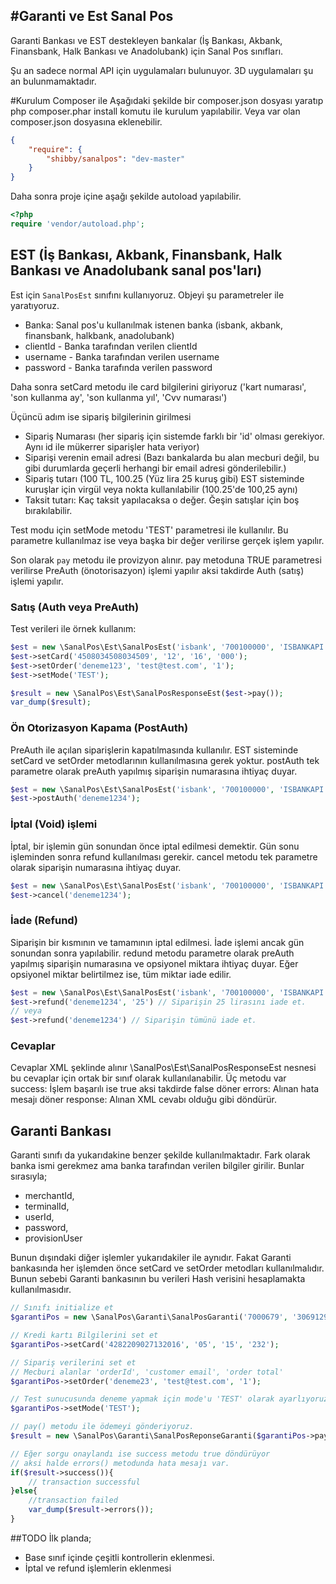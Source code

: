 #Garanti ve Est Sanal Pos
------------------------

Garanti Bankası ve EST destekleyen bankalar (İş Bankası, Akbank, Finansbank, Halk Bankası ve Anadolubank) için Sanal Pos sınıfları.

Şu an sadece normal API için uygulamaları bulunuyor. 3D uygulamaları şu an bulunmamaktadır.

#Kurulum
Composer ile
Aşağıdaki şekilde bir composer.json dosyası yaratıp php composer.phar install komutu ile kurulum yapılabilir. Veya var olan composer.json dosyasına eklenebilir.
```json
{
    "require": {
        "shibby/sanalpos": "dev-master"
    }
}
```

Daha sonra proje içine aşağı şekilde autoload yapılabilir.
```php
<?php
require 'vendor/autoload.php';
```

## EST (İş Bankası, Akbank, Finansbank, Halk Bankası ve Anadolubank sanal pos'ları)

Est için ```SanalPosEst``` sınıfını kullanıyoruz.
Objeyi şu parametreler ile yaratıyoruz.
- Banka: Sanal pos'u kullanılmak istenen banka (isbank, akbank, finansbank, halkbank, anadolubank)
- clientId - Banka tarafından verilen clientId
- username - Banka tarafından verilen username
- password - Banka tarafında verilen password

Daha sonra setCard metodu ile card bilgilerini giriyoruz
('kart numarası', 'son kullanma ay', 'son kullanma yıl', 'Cvv numarası')

Üçüncü adım ise sipariş bilgilerinin girilmesi
- Sipariş Numarası (her sipariş için sistemde farklı bir 'id' olması gerekiyor. Aynı id ile mükerrer siparişler hata veriyor)
- Siparişi verenin email adresi (Bazı bankalarda bu alan mecburi değil, bu gibi durumlarda geçerli herhangi bir email adresi gönderilebilir.)
- Sipariş tutarı (100 TL, 100.25 (Yüz lira 25 kuruş gibi) EST sisteminde kuruşlar için virgül veya nokta kullanılabilir (100.25'de 100,25 aynı)
- Taksit tutarı: Kaç taksit yapılacaksa o değer. Ğeşin satışlar için boş bırakılabilir.

Test modu için setMode metodu 'TEST' parametresi ile kullanılır. Bu parametre kullanılmaz ise veya başka bir değer verilirse gerçek işlem yapılır.

Son olarak ```pay``` metodu ile provizyon alınır. pay metoduna TRUE parametresi verilirse PreAuth (önotorisazyon) işlemi yapılır aksi takdirde Auth (satış) işlemi yapılır.

### Satış (Auth veya PreAuth)
Test verileri ile örnek kullanım:
```php
$est = new \SanalPos\Est\SanalPosEst('isbank', '700100000', 'ISBANKAPI', 'ISBANK07');
$est->setCard('4508034508034509', '12', '16', '000');
$est->setOrder('deneme123', 'test@test.com', '1');
$est->setMode('TEST');

$result = new \SanalPos\Est\SanalPosResponseEst($est->pay());
var_dump($result);
```

### Ön Otorizasyon Kapama (PostAuth)
PreAuth ile açılan siparişlerin kapatılmasında kullanılır. EST sisteminde setCard ve setOrder metodlarının kullanılmasına gerek yoktur.
postAuth tek parametre olarak preAuth yapılmış siparişin numarasına ihtiyaç duyar.
```php
$est = new \SanalPos\Est\SanalPosEst('isbank', '700100000', 'ISBANKAPI', 'ISBANK07');
$est->postAuth('deneme1234');
```

### İptal (Void) işlemi
İptal, bir işlemin gün sonundan önce iptal edilmesi demektir. Gün sonu işleminden sonra refund kullanılması gerekir.
cancel metodu tek parametre olarak siparişin numarasına ihtiyaç duyar.
```php
$est = new \SanalPos\Est\SanalPosEst('isbank', '700100000', 'ISBANKAPI', 'ISBANK07');
$est->cancel('deneme1234');
```

### İade (Refund)
Siparişin bir kısmının ve tamamının iptal edilmesi. İade işlemi ancak gün sonundan sonra yapılabilir.
redund metodu parametre olarak preAuth yapılmış siparişin numarasına ve opsiyonel miktara ihtiyaç duyar. Eğer opsiyonel miktar belirtilmez ise, tüm miktar iade edilir.
```php
$est = new \SanalPos\Est\SanalPosEst('isbank', '700100000', 'ISBANKAPI', 'ISBANK07');
$est->refund('deneme1234', '25') // Siparişin 25 lirasını iade et.
// veya
$est->refund('deneme1234') // Siparişin tümünü iade et.
```

### Cevaplar
Cevaplar XML şeklinde alınır \SanalPos\Est\SanalPosResponseEst nesnesi bu cevaplar için ortak bir sınıf olarak kullanılanabilir.
Üç metodu var
success: İşlem başarılı ise true aksi takdirde false döner
errors: Alınan hata mesajı döner
response: Alınan XML cevabı olduğu gibi döndürür.

## Garanti Bankası
Garanti sınıfı da yukarıdakine benzer şekilde kullanılmaktadır.
Fark olarak banka ismi gerekmez ama banka tarafından verilen bilgiler girilir. Bunlar sırasıyla;
- merchantId,
- terminalId,
- userId,
- password,
- provisionUser

Bunun dışındaki diğer işlemler yukarıdakiler ile aynıdır. Fakat Garanti bankasında her işlemden önce setCard ve setOrder metodları kullanılmalıdır. Bunun sebebi Garanti bankasının bu verileri Hash verisini hesaplamakta kullanılmasıdır.

```php
// Sınıfı initialize et
$garantiPos = new \SanalPos\Garanti\SanalPosGaranti('7000679', '30691297', 'PROVAUT', '123qweASD', 'PROVAUT');

// Kredi kartı Bilgilerini set et
$garantiPos->setCard('4282209027132016', '05', '15', '232');

// Sipariş verilerini set et
// Mecburi alanlar 'orderId', 'customer email', 'order total'
$garantiPos->setOrder('deneme23', 'test@test.com', '1');

// Test sunucusunda deneme yapmak için mode'u 'TEST' olarak ayarlıyoruz.
$garantiPos->setMode('TEST');

// pay() metodu ile ödemeyi gönderiyoruz.
$result = new \SanalPos\Garanti\SanalPosReponseGaranti($garantiPos->pay());

// Eğer sorgu onaylandı ise success metodu true döndürüyor
// aksi halde errors() metodunda hata mesajı var.
if($result->success()){
    // transaction successful
}else{
    //transaction failed
    var_dump($result->errors());
}
```

##TODO
İlk planda;
- Base sınıf içinde çeşitli kontrollerin eklenmesi.
- İptal ve refund işlemlerin eklenmesi